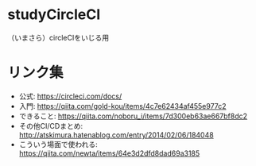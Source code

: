 # studyCircleCI
（いまさら）circleCIをいじる用

# リンク集
- 公式: https://circleci.com/docs/
- 入門: https://qiita.com/gold-kou/items/4c7e62434af455e977c2
- できること: https://qiita.com/noboru_i/items/7d300eb63ae667bf8dc2
- その他CI/CDまとめ: http://atskimura.hatenablog.com/entry/2014/02/06/184048
- こういう場面で使われる: https://qiita.com/newta/items/64e3d2dfd8dad69a3185
